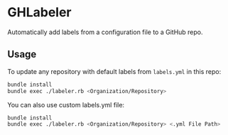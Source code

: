 # GHLabeler
Automatically add labels from a configuration file to a GitHub repo.

## Usage

To update any repository with default labels from `labels.yml` in this repo:

```bash
bundle install
bundle exec ./labeler.rb <Organization/Repository>
```

You can also use custom labels.yml file:
```bash
bundle install
bundle exec ./labeler.rb <Organization/Repository> <.yml File Path>
```